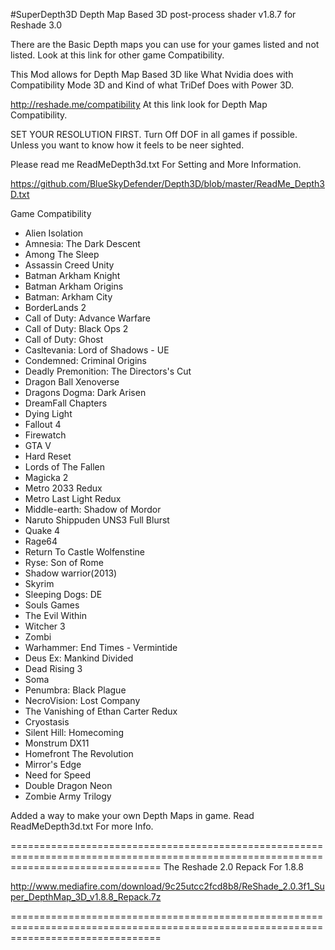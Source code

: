 #SuperDepth3D
Depth Map Based 3D post-process shader v1.8.7 for Reshade 3.0

There are the Basic Depth maps you can use for your games listed and not listed. Look at this link for other game Compatibility.

This Mod allows for Depth Map Based 3D like What Nvidia does with Compatibility Mode 3D and Kind of what TriDef Does with Power 3D. 

http://reshade.me/compatibility
At this link look for Depth Map Compatibility.

SET YOUR RESOLUTION FIRST. Turn Off DOF in all games if possible. Unless you want to know how it feels to be neer sighted.

Please read me ReadMeDepth3d.txt For Setting and More Information.

https://github.com/BlueSkyDefender/Depth3D/blob/master/ReadMe_Depth3D.txt

Game Compatibility

* Alien Isolation
* Amnesia: The Dark Descent
* Among The Sleep
* Assassin Creed Unity
* Batman Arkham Knight
* Batman Arkham Origins
* Batman: Arkham City
* BorderLands 2
* Call of Duty: Advance Warfare
* Call of Duty: Black Ops 2
* Call of Duty: Ghost
* Casltevania: Lord of Shadows - UE
* Condemned: Criminal Origins
* Deadly Premonition: The Directors's Cut
* Dragon Ball Xenoverse
* Dragons Dogma: Dark Arisen
* DreamFall Chapters
* Dying Light
* Fallout 4
* Firewatch
* GTA V
* Hard Reset
* Lords of The Fallen
* Magicka 2
* Metro 2033 Redux
* Metro Last Light Redux
* Middle-earth: Shadow of Mordor
* Naruto Shippuden UNS3 Full Blurst
* Quake 4
* Rage64
* Return To Castle Wolfenstine
* Ryse: Son of Rome
* Shadow warrior(2013)
* Skyrim
* Sleeping Dogs: DE
* Souls Games
* The Evil Within
* Witcher 3
* Zombi
* Warhammer: End Times - Vermintide
* Deus Ex: Mankind Divided
* Dead Rising 3
* Soma
* Penumbra: Black Plague
* NecroVision: Lost Company
* The Vanishing of Ethan Carter Redux
* Cryostasis
* Silent Hill: Homecoming
* Monstrum DX11
* Homefront The Revolution
* Mirror's Edge
* Need for Speed
* Double Dragon Neon
* Zombie Army Trilogy
	

Added a way to make your own Depth Maps in game. Read ReadMeDepth3d.txt For more Info.

======================================================================================================================================
The Reshade 2.0 Repack For 1.8.8

http://www.mediafire.com/download/9c25utcc2fcd8b8/ReShade_2.0.3f1_Super_DepthMap_3D_v1.8.8_Repack.7z

======================================================================================================================================
